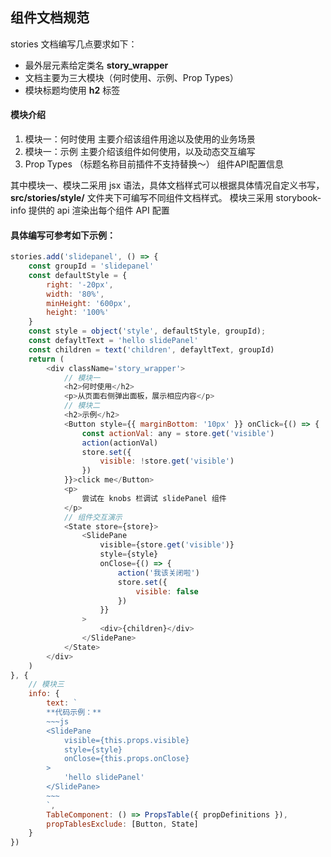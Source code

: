 
## 组件文档规范

stories 文档编写几点要求如下：

+ 最外层元素给定类名 **story_wrapper**
+ 文档主要为三大模块（何时使用、示例、Prop Types）
+ 模块标题均使用 **h2** 标签

#### 模块介绍
1. 模块一：何时使用
    主要介绍该组件用途以及使用的业务场景
2. 模块一：示例
    主要介绍该组件如何使用，以及动态交互编写
3. Prop Types （标题名称目前插件不支持替换～）
    组件API配置信息

其中模块一、模块二采用 jsx 语法，具体文档样式可以根据具体情况自定义书写， **src/stories/style/** 文件夹下可编写不同组件文档样式。
模块三采用 storybook-info 提供的 api 渲染出每个组件 API 配置

#### 具体编写可参考如下示例：
```js
stories.add('slidepanel', () => {
    const groupId = 'slidepanel'
    const defaultStyle = {
        right: '-20px',
        width: '80%',
        minHeight: '600px',
        height: '100%'
    }
    const style = object('style', defaultStyle, groupId);
    const defayltText = 'hello slidePanel'
    const children = text('children', defayltText, groupId)
    return (
        <div className='story_wrapper'>
            // 模块一
            <h2>何时使用</h2>
            <p>从页面右侧弹出面板，展示相应内容</p>
            // 模块二
            <h2>示例</h2>
            <Button style={{ marginBottom: '10px' }} onClick={() => {
                const actionVal: any = store.get('visible')
                action(actionVal)
                store.set({
                    visible: !store.get('visible')
                })
            }}>click me</Button>
            <p>
                尝试在 knobs 栏调试 slidePanel 组件
            </p>
            // 组件交互演示
            <State store={store}>
                <SlidePane
                    visible={store.get('visible')}
                    style={style}
                    onClose={() => {
                        action('我该关闭啦')
                        store.set({
                            visible: false
                        })
                    }}
                >
                    <div>{children}</div>
                </SlidePane>
            </State>
        </div>
    )
}, {
    // 模块三
    info: {
        text: `
        **代码示例：**
        ~~~js
        <SlidePane
            visible={this.props.visible}
            style={style}
            onClose={this.props.onClose}
        >
            'hello slidePanel'
        </SlidePane>
        ~~~
        `,
        TableComponent: () => PropsTable({ propDefinitions }),
        propTablesExclude: [Button, State]
    }
})
```





